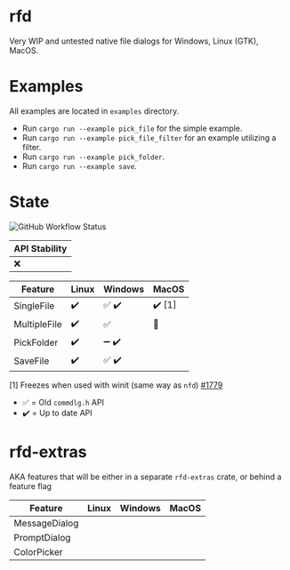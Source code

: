 # rfd

Very WIP and untested native file dialogs for Windows, Linux (GTK), MacOS.

# Examples

All examples are located in `examples` directory.

- Run `cargo run --example pick_file` for the simple example.
- Run `cargo run --example pick_file_filter` for an example utilizing a filter.
- Run `cargo run --example pick_folder`.
- Run `cargo run --example save`.

# State

![GitHub Workflow Status](https://img.shields.io/github/workflow/status/PolyMeilex/rfd/Rust/master?style=flat-square)

| API Stability |
| ------------- |
| :x:           |

| Feature      | Linux              | Windows                               | MacOS                  |
| ------------ | ------------------ | ------------------------------------- | ---------------------- |
| SingleFile   | :heavy_check_mark: | :white_check_mark: :heavy_check_mark: | :heavy_check_mark: [1] |
| MultipleFile | :heavy_check_mark: | :white_check_mark:                    | :construction:         |
| PickFolder   | :heavy_check_mark: | :heavy_minus_sign: :heavy_check_mark: |                        |
| SaveFile     | :heavy_check_mark: | :white_check_mark: :heavy_check_mark: |                        |

[1] Freezes when used with winit (same way as `nfd`) [#1779](https://github.com/rust-windowing/winit/issues/1779)

- :white_check_mark: = Old `commdlg.h` API
- :heavy_check_mark: = Up to date API

# rfd-extras

AKA features that will be either in a separate `rfd-extras` crate, or behind a feature flag

| Feature       | Linux | Windows | MacOS |
| ------------- | ----- | ------- | ----- |
| MessageDialog |       |         |       |
| PromptDialog  |       |         |       |
| ColorPicker   |       |         |       |
